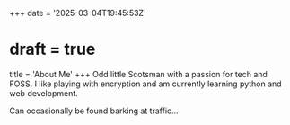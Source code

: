 +++
date = '2025-03-04T19:45:53Z'
# draft = true
title = 'About Me'
+++
Odd little Scotsman with a passion for tech and FOSS.  I like playing with encryption and am currently learning python and web development.

Can occasionally be found barking at traffic...


